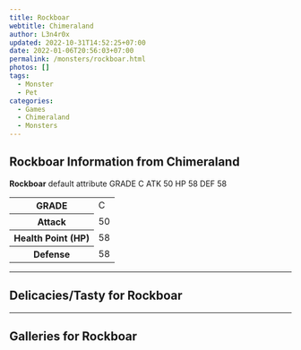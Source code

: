 ```yaml
---
title: Rockboar
webtitle: Chimeraland
author: L3n4r0x
updated: 2022-10-31T14:52:25+07:00
date: 2022-01-06T20:56:03+07:00
permalink: /monsters/rockboar.html
photos: []
tags:
  - Monster
  - Pet
categories:
  - Games
  - Chimeraland
  - Monsters
---
```


<section id="bootstrap-wrapper"><link rel="stylesheet" href="https://cdn.statically.io/gh/dimaslanjaka/Web-Manajemen/40ac3225/css/bootstrap-4.5-wrapper.css"/><h1>Rockboar Information from Chimeraland</h1><p><b>Rockboar</b> default attribute GRADE C ATK 50 HP 58 DEF 58<table><tr><th>GRADE</th><td>C</td></tr><tr><th>Attack</th><td>50</td></tr><tr><th>Health Point (HP)</th><td>58</td></tr><tr><th>Defense</th><td>58</td></tr></table></p><hr/><h2>Delicacies/Tasty for Rockboar</h2><hr/><div id="gallery"><h2>Galleries for Rockboar</h2><div class="row"></div></div></section>